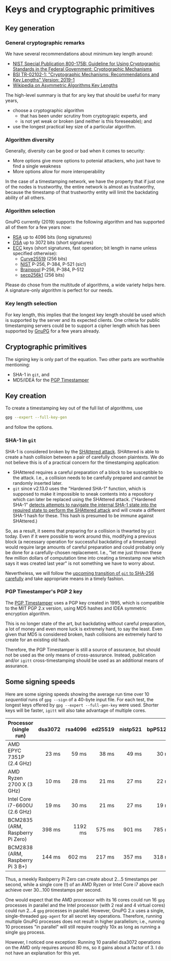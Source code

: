 # Keys and cryptographic primitives

## Key generation

### General cryptographic remarks

We have several recommendations about minimum key length around:
- [NIST Special Publication 800-175B: Guideline for Using Cryptographic Standards in the Federal Government: Cryptographic Mechanisms](https://csrc.nist.gov/publications/detail/sp/800-175b/final)
- [BSI TR-02102-1: "Cryptographic Mechanisms: Recommendations and Key Lengths" Version: 2019-1](https://www.bsi.bund.de/SharedDocs/Downloads/EN/BSI/Publications/TechGuidelines/TG02102/BSI-TR-02102-1.pdf)
- [Wikipedia on Asymmetric Algorithms Key Lengths](https://en.wikipedia.org/wiki/Key_size#Asymmetric_algorithm_key_lengths)

The high-level summary is that for any key that should be useful for many years,
- choose a cryptographic algorithm
  * that has been under scrutiny from cryptograpic experts, and
  * is not yet weak or broken (and neither is this foreseeable); and
- use the longest practical key size of a particular algorithm.

### Algorithm diversity

Generally, diversity can be good or bad when it comes to security:

- More options give more options to potenial attackers, who just
  have to find a single weakness
- More options allow for more interoperability

In the case of a timestamping network, we have the property that
if just one of the nodes is trustworthy, the entire network is
almost as trustworthy, because the timestamp of that trustworthy
entity will limit the backdating ability of all others.

### Algorithm selection

GnuPG currently (2019) supports the following algorithm and has supported all
of them for a few years now:

- [RSA](https://en.wikipedia.org/wiki/Rivest-Shamir-Adleman) up to 4096 bits
  (long signatures)
- [DSA](https://en.wikipedia.org/wiki/Digital_Signature_Algorithm) up to 3072
  bits (short signatures)
- [ECC](https://en.wikipedia.org/wiki/Elliptic-curve_cryptography) keys (short
  signatures, fast operation; bit length in name unless specified otherwise):
  * [Curve25519](https://en.wikipedia.org/wiki/Curve25519) (256 bits)
  * [NIST](https://nvlpubs.nist.gov/nistpubs/FIPS/NIST.FIPS.186-4.pdf) P-256, P-384, P-521 (sic!)
  * [Brainpool](https://tools.ietf.org/html/rfc5639) P-256, P-384, P-512
  * [secp256k1](https://en.bitcoin.it/wiki/Secp256k1) (256 bits)

Please do chose from the multitude of algorithms, a wide variety
helps here. A signature-only algorithm is perfect for our needs.

### Key length selection

For key length, this implies that the longest key length should be used which
is supported by the server and its expected clients. One criteria for public
timestamping servers could be to support a cipher length which has been
supported by [GnuPG](https://www.gnupg.org) for a few years already.

## Cryptographic primitives

The signing key is only part of the equation. Two other parts are worthwhile mentioning:
- SHA-1 in `git`, and
- MD5/IDEA for the [PGP Timestamper](http://www.itconsult.co.uk/stamper.htm)

## Key creation

To create a timestamping key out of the full list of algorithms, use

```sh
gpg --expert --full-key-gen
```

and follow the options.

### SHA-1 in `git`

SHA-1 is considered broken by the [SHAttered attack](https://shattered.io/).
SHAttered is able to create a hash collision between a pair of carefully chosen
plaintexts. We do not believe this is of a practical concern for the
timestamping application:

- SHAttered requires a careful preparation of a block to be susceptible to the
  attack. I.e., a collision needs to be carefully prepared and cannot be
  randomly inserted later.
- `git` since v2.13.0 uses the "Hardened SHA-1" function, which is supposed to
  make it impossible to sneak contents into a repository which can later be
  replaced using the SHAttered attack. ("Hardened SHA-1" [detects attempts to
  navigate the internal SHA-1 state into the required state to perform the
  SHAttered attack](https://github.com/git/git/commit/28dc98e343ca4eb370a29ceec4c19beac9b5c01e)
  and will create a different SHA-1 hash for these. This hash is presumed to
  be immune against SHAttered.)

So, as a result, it seems that preparing for a collision is thwarted by `git`
today. Even if it were possible to work around this, modifying a previous block
(a necessary operation for successful backdating of a timestamp) would require
large amounts of careful preparation and could probably only be done for a
carefully-chosen replacement. I.e., "let me just thrown these few million
dollars of computation time into creating a timestamp now which says it was
created last year" is not something we have to worry about.

Nevertheless, we will follow the [upcoming transition of `git` to SHA-256
carefully](https://github.com/git/git/blob/master/Documentation/technical/hash-function-transition.txt)
and take appropriate means in a timely fashion.

### PGP Timestamper's PGP 2 key

The [PGP Timestamper](http://www.itconsult.co.uk/stamper.htm) uses a PGP key
created in 1995, which is compatible to the MIT PGP 2.x version, using MD5
hashes and IDEA symmetric encryption algorithm.

This is no longer state of the art, but backdating without careful preparation,
a lot of money and even more luck is extremely hard, to say the least.  Even
given that MD5 is considered broken, hash collisions are extremely hard to
create for an existing old hash.

Therefore, the PGP Timestamper is still a source of assurance, but should not
be used as the only means of cross-assurance. Instead, publication and/or
`igitt` cross-timestamping should be used as an additional means of assurance.

## Some signing speeds

Here are some signing speeds showing the average run time over 10 *sequential*
runs of `gpg --sign` of a 40-byte input file. For each test, the longest keys
offered by `gpg --expert --full-gen-key` were used. Shorter keys will be
faster, `igitt` will also take advantage of multiple cores.

| Processor (single run)           | dsa3072 | rsa4096 | ed25519 | nistp521 | bpP512r1 | secp256k1 |
| ---------------------------------| -------:| -------:| -------:| --------:| --------:| ---------:|
| AMD EPYC 7351P (2.4 GHz)         |   23 ms |   59 ms |   38 ms |    49 ms |    30 ms |     13 ms |
| AMD Ryzen 2700 X (3 GHz)         |   10 ms |   28 ms |   21 ms |    27 ms |    22 ms |      9 ms |
| Intel Core i7-6600U (2.6 GHz)	   |   19 ms |   30 ms |   21 ms |    27 ms |    19 ms |      9 ms |
| BCM2835 (ARM, Raspberry Pi Zero) |  398 ms | 1192 ms |  575 ms |   901 ms |   785 ms |    219 ms |
| BCM2838 (ARM, Raspberry Pi 3 B+) |  144 ms |  602 ms |  217 ms |   357 ms |   318 ms |     82 ms |

Thus, a meekly Rasbperry Pi Zero can create about 2…5 timestamps per second,
while a single core (!) of an AMD Ryzen or Intel Core i7 above each achieve
over 30…100 timestamps per second.

One would expect that the AMD processor with its 16 cores could run 16 `gpg`
processes in parallel and the Intel processor (with 2 real and 4 virtual cores)
could run 2…4 `gpg` processes in parallel. However, GnuPG 2.x uses a single,
single-threaded `gpg-agent` for all secret key operations. Therefore, running
multiple GnuPG processes does not result in higher parallelism; i.e., running
10 processes "in parallel" will still require roughly 10x as long as running a
single `gpg` process.

However, I noticed one exception: Running 10 parallel dsa3072 operations on the
AMD only requires around 80 ms, so it gains about a factor of 3. I do not have
an explanation for this yet.
